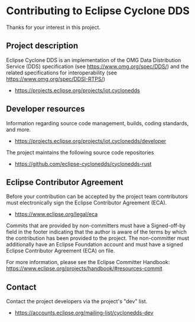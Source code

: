 # Contributing to Eclipse Cyclone DDS

Thanks for your interest in this project.

## Project description

Eclipse Cyclone DDS is an implementation of the OMG Data Distribution Service
(DDS) specification (see <https://www.omg.org/spec/DDS/>) and the related
specifications for interoperability (see <https://www.omg.org/spec/DDSI-RTPS/>)

- <https://projects.eclipse.org/projects/iot.cyclonedds>

## Developer resources

Information regarding source code management, builds, coding standards, and
more.

- <https://projects.eclipse.org/projects/iot.cyclonedds/developer>

The project maintains the following source code repositories

- <https://github.com/eclipse-cyclonedds/cyclonedds-rust>

## Eclipse Contributor Agreement

Before your contribution can be accepted by the project team contributors must
electronically sign the Eclipse Contributor Agreement (ECA).

- <https://www.eclipse.org/legal/eca>

Commits that are provided by non-committers must have a Signed-off-by field in
the footer indicating that the author is aware of the terms by which the
contribution has been provided to the project. The non-committer must
additionally have an Eclipse Foundation account and must have a signed Eclipse
Contributor Agreement (ECA) on file.

For more information, please see the Eclipse Committer Handbook:
<https://www.eclipse.org/projects/handbook/#resources-commit>

## Contact

Contact the project developers via the project's "dev" list.

- <https://accounts.eclipse.org/mailing-list/cyclonedds-dev>
